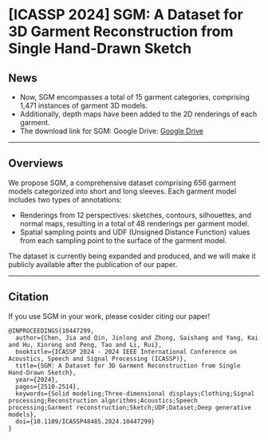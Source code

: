 # [ICASSP 2024] SGM: A Dataset for 3D Garment Reconstruction from Single Hand-Drawn Sketch

## News
- Now, SGM encompasses a total of 15 garment categories, comprising 1,471 instances of garment 3D models.
- Additionally, depth maps have been added to the 2D renderings of each garment.
- The download link for SGM:
Google Drive: [Google Drive](https://drive.google.com/drive/folders/1Vl_q-IcD-TGXRUgBAZX_jKmyvBT6d2iE?usp=sharing)

---

## Overviews
We propose SGM, a comprehensive dataset comprising 656 garment models categorized into short and long sleeves. 
Each garment model includes two types of annotations:
- Renderings from 12 perspectives: sketches, contours, silhouettes, and normal maps, resulting in a total of 48 renderings per garment model.
- Spatial sampling points and UDF (Unsigned Distance Function) values from each sampling point to the surface of the garment model.

The dataset is currently being expanded and produced, and we will make it publicly available after the publication of our paper.

---

## Citation
If you use SGM in your work, please cosider citing our paper!
```
@INPROCEEDINGS{10447299,
  author={Chen, Jia and Qin, Jinlong and Zhong, Saishang and Yang, Kai and Hu, Xinrong and Peng, Tao and Li, Rui},
  booktitle={ICASSP 2024 - 2024 IEEE International Conference on Acoustics, Speech and Signal Processing (ICASSP)}, 
  title={SGM: A Dataset for 3D Garment Reconstruction from Single Hand-Drawn Sketch}, 
  year={2024},
  pages={2510-2514},
  keywords={Solid modeling;Three-dimensional displays;Clothing;Signal processing;Reconstruction algorithms;Acoustics;Speech processing;Garment reconstruction;Sketch;UDF;Dataset;Deep generative models},
  doi={10.1109/ICASSP48485.2024.10447299}
}

```

